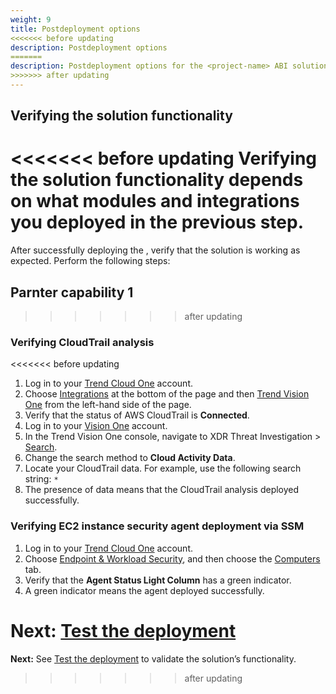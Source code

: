 ```yaml
---
weight: 9
title: Postdeployment options
<<<<<<< before updating
description: Postdeployment options
=======
description: Postdeployment options for the <project-name> ABI solution.
>>>>>>> after updating
---
```


## Verifying the solution functionality

<<<<<<< before updating
Verifying the solution functionality depends on what modules and integrations you deployed in the previous step.
=======
After successfully deploying the <project-name>, verify that the solution is working as expected. Perform the following steps:

## Parnter capability 1
>>>>>>> after updating

### Verifying CloudTrail analysis

<<<<<<< before updating
1. Log in to your [Trend Cloud One](https://cloudone.trendmicro.com/home) account.
2. Choose [Integrations](https://cloudone.trendmicro.com/integrations/) at the bottom of the page and then [Trend Vision One](https://cloudone.trendmicro.com/integrations/vision-one) from the left-hand side of the page.
3. Verify that the status of AWS CloudTrail is **Connected**.
4. Log in to your [Vision One](https://portal.xdr.trendmicro.com/#/dashboard) account.
5. In the Trend Vision One console, navigate to XDR Threat Investigation > [Search](https://portal.xdr.trendmicro.com/#/app/search).
6. Change the search method to **Cloud Activity Data**.
7. Locate your CloudTrail data. For example, use the following search string: `*`
8. The presence of data means that the CloudTrail analysis deployed successfully.

### Verifying EC2 instance security agent deployment via SSM

1. Log in to your [Trend Cloud One](https://cloudone.trendmicro.com/home) account.
2. Choose [Endpoint & Workload Security](https://cloudone.trendmicro.com/workload/Application.screen?#dashboard), and then choose the [Computers](https://cloudone.trendmicro.com/workload/Application.screen?#computers_root) tab.
3. Verify that the **Agent Status Light Column** has a green indicator.
4. A green indicator means the agent deployed successfully.

**Next:** [Test the deployment](/test-deployment/index.html)
=======
**Next:** See [Test the deployment](/test-deployment/index.html) to validate the solution’s functionality.
>>>>>>> after updating
